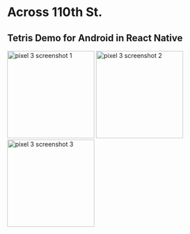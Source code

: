 # Across 110th St.

## Tetris Demo for Android in React Native

<img src="https://user-images.githubusercontent.com/41239783/96391478-cf87b780-1186-11eb-89cb-771af9d98015.png" alt="pixel 3 screenshot 1" width="200px">
<img src="https://user-images.githubusercontent.com/41239783/96391504-f0e8a380-1186-11eb-8031-b640438e5dce.png" alt="pixel 3 screenshot 2" width="200px">
<img src="https://user-images.githubusercontent.com/41239783/96391491-de6e6a00-1186-11eb-9b8a-0f59fccc86ed.png" alt="pixel 3 screenshot 3" width="200px">
